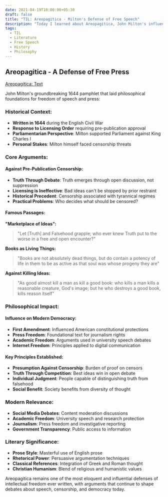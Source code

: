 ```yaml
---
date: 2021-04-19T10:00:00+05:30
draft: false
title: "TIL: Areopagitica - Milton's Defense of Free Speech"
description: "Today I learned about Areopagitica, John Milton's influential 1644 pamphlet arguing against pre-publication censorship and for the freedom of the press - a foundational text for free speech principles."
tags:
  - TIL
  - Literature
  - Free Speech
  - History
  - Philosophy
---
```


## Areopagitica - A Defense of Free Press

[Areopagitica: Text](https://milton.host.dartmouth.edu/reading_room/areopagitica/text.html)

John Milton's groundbreaking 1644 pamphlet that laid philosophical foundations for freedom of speech and press:

### Historical Context:
- **Written in 1644** during the English Civil War
- **Response to Licensing Order** requiring pre-publication approval
- **Parliamentarian Perspective**: Milton supported Parliament against King Charles I
- **Personal Stakes**: Milton himself faced censorship threats

### Core Arguments:

#### **Against Pre-Publication Censorship:**
- **Truth Through Debate**: Truth emerges through open discussion, not suppression
- **Licensing is Ineffective**: Bad ideas can't be stopped by prior restraint
- **Historical Precedent**: Censorship associated with tyrannical regimes
- **Practical Problems**: Who decides what should be censored?

#### **Famous Passages:**

**"Marketplace of Ideas":**
> "Let [Truth] and Falsehood grapple; who ever knew Truth put to the worse in a free and open encounter?"

**Books as Living Things:**
> "Books are not absolutely dead things, but do contain a potency of life in them to be as active as that soul was whose progeny they are"

**Against Killing Ideas:**
> "As good almost kill a man as kill a good book: who kills a man kills a reasonable creature, God's image; but he who destroys a good book, kills reason itself"

### Philosophical Impact:

#### **Influence on Modern Democracy:**
- **First Amendment**: Influenced American constitutional protections
- **Press Freedom**: Foundational text for journalism rights
- **Academic Freedom**: Arguments used in university speech debates
- **Internet Freedom**: Principles applied to digital communication

#### **Key Principles Established:**
- **Presumption Against Censorship**: Burden of proof on censors
- **Truth Through Competition**: Best ideas win in open debate
- **Individual Judgment**: People capable of distinguishing truth from falsehood
- **Social Benefit**: Society benefits from diversity of thought

### Modern Relevance:
- **Social Media Debates**: Content moderation discussions
- **Academic Freedom**: University speech and research protection
- **Journalism**: Press freedom and investigative reporting
- **Government Transparency**: Public access to information

### Literary Significance:
- **Prose Style**: Masterful use of English prose
- **Rhetorical Power**: Persuasive argumentation techniques
- **Classical References**: Integration of Greek and Roman thought
- **Christian Humanism**: Blend of religious and humanistic values

Areopagitica remains one of the most eloquent and influential defenses of intellectual freedom ever written, with arguments that continue to shape debates about speech, censorship, and democracy today.